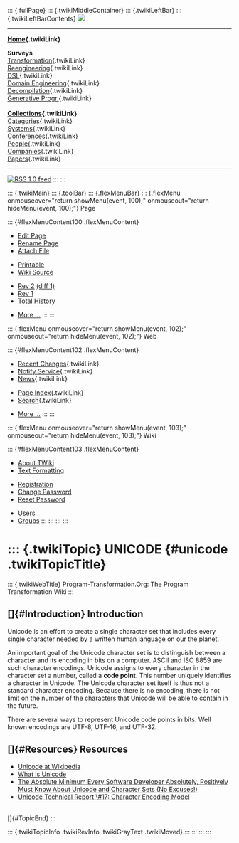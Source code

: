 ::: {.fullPage}
::: {.twikiMiddleContainer}
::: {.twikiLeftBar}
::: {.twikiLeftBarContents}
![](../pub/transformation.gif)

------------------------------------------------------------------------

**[Home](WebHome){.twikiLink}**

**Surveys**\
[Transformation](ProgramTransformation){.twikiLink}\
[Reengineering](ReengineeringWiki){.twikiLink}\
[DSL](DomainSpecificLanguages){.twikiLink}\
[Domain Engineering](DomainEngineering){.twikiLink}\
[Decompilation](DeCompilation){.twikiLink}\
[Generative Progr.](GenerativeProgrammingWiki){.twikiLink}\
\
**[Collections](CategoryCollection){.twikiLink}**\
[Categories](CategoryCategory){.twikiLink}\
[Systems](TransformationSystems){.twikiLink}\
[Conferences](TransformationConferences){.twikiLink}\
[People](TransformationPeople){.twikiLink}\
[Companies](TransformationCompanies){.twikiLink}\
[Papers](CategoryPaper){.twikiLink}

------------------------------------------------------------------------

[![](../pub/rss.gif "RSS 1.0 feed")](WebRss@skin=rss)
:::
:::

::: {.twikiMain}
::: {.toolBar}
::: {.flexMenuBar}
::: {.flexMenu onmouseover="return showMenu(event, 100);" onmouseout="return hideMenu(event, 100);"}
Page

::: {#flexMenuContent100 .flexMenuContent}
-   [Edit
    Page](http://www.program-transformation.org/edit/Transform/UNICODE?t=1536826586)
-   [Rename
    Page](http://www.program-transformation.org/rename/Transform/UNICODE)
-   [Attach
    File](http://www.program-transformation.org/attach/Transform/UNICODE)

<!-- -->

-   [Printable](http://www.program-transformation.org/view/Transform/UNICODE?skin=print.pattern)
-   [Wiki
    Source](http://www.program-transformation.org/view/Transform/UNICODE?skin=text&raw=on&contenttype=text/plain)

<!-- -->

-   [Rev
    2](http://www.program-transformation.org/view/Transform/UNICODE?rev=1.2)
    [(diff 1)](http://www.program-transformation.org/rdiff/Transform/UNICODE?rev1=1.2&rev2=1.1)
-   [Rev
    1](http://www.program-transformation.org/view/Transform/UNICODE?rev=1.1)
-   [Total
    History](http://www.program-transformation.org/rdiff/Transform/UNICODE)

<!-- -->

-   [More
    \...](http://www.program-transformation.org/oops/Transform/UNICODE?template=oopsmore&param1=1.2&param2=1.2)
:::
:::

::: {.flexMenu onmouseover="return showMenu(event, 102);" onmouseout="return hideMenu(event, 102);"}
Web

::: {#flexMenuContent102 .flexMenuContent}
-   [Recent Changes](WebChanges){.twikiLink}
-   [Notify Service](WebNotify){.twikiLink}
-   [News](WebNews){.twikiLink}

<!-- -->

-   [Page Index](WebIndex){.twikiLink}
-   [Search](WebSearch){.twikiLink}

<!-- -->

-   [More
    \...](http://www.program-transformation.org/oops/Transform/UNICODE?template=oopsmore&param1=1.2&param2=1.2)
:::
:::

::: {.flexMenu onmouseover="return showMenu(event, 103);" onmouseout="return hideMenu(event, 103);"}
Wiki

::: {#flexMenuContent103 .flexMenuContent}
-   [About
    TWiki](http://www.program-transformation.org/view/TWiki/WebHome)
-   [Text
    Formatting](http://www.program-transformation.org/view/TWiki/TextFormattingRules)

<!-- -->

-   [Registration](http://www.program-transformation.org/view/TWiki/TWikiRegistration)
-   [Change
    Password](http://www.program-transformation.org/view/TWiki/ChangePassword)
-   [Reset
    Password](http://www.program-transformation.org/view/TWiki/ResetPassword)

<!-- -->

-   [Users](http://www.program-transformation.org/view/Main/TWikiUsers)
-   [Groups](http://www.program-transformation.org/view/Main/TWikiGroups)
:::
:::
:::
:::

::: {.twikiTopic}
UNICODE {#unicode .twikiTopicTitle}
=======

::: {.twikiWebTitle}
Program-Transformation.Org: The Program Transformation Wiki
:::

[]{#Introduction} Introduction
------------------------------

Unicode is an effort to create a single character set that includes
every single character needed by a written human language on our the
planet.

An important goal of the Unicode character set is to distinguish between
a character and its encoding in bits on a computer. ASCII and ISO 8859
are such character encodings. Unicode assigns to every character in the
character set a number, called a **code point**. This number uniquely
identifies a character in Unicode. The Unicode character set itself is
thus not a standard character encoding. Because there is no encoding,
there is not limit on the number of the characters that Unicode will be
able to contain in the future.

There are several ways to represent Unicode code points in bits. Well
known encodings are UTF-8, UTF-16, and UTF-32.

[]{#Resources} Resources
------------------------

-   [Unicode at Wikipedia](http://en.wikipedia.org/wiki/Unicode)
-   [What is
    Unicode](http://www.unicode.org/standard/WhatIsUnicode.html)
-   [The Absolute Minimum Every Software Developer Absolutely,
    Positively Must Know About Unicode and Character Sets (No
    Excuses!)](http://www.joelonsoftware.com/articles/Unicode.html)
-   [Unicode Technical Report \\\#17: Character Encoding
    Model](http://www.unicode.org/unicode/reports/tr17/)

\
[]{#TopicEnd}
:::

::: {.twikiTopicInfo .twikiRevInfo .twikiGrayText .twikiMoved}
:::
:::
:::
:::
